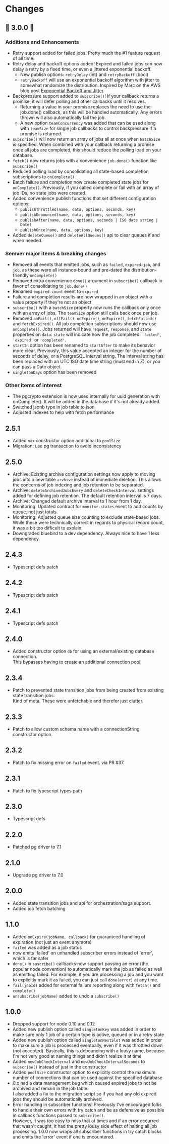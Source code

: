 # Changes

## :tada: 3.0.0 :tada:

### Additions and Enhancements

- Retry support added for failed jobs!  Pretty much the #1 feature request of all time.
- Retry delay and backoff options added!  Expired and failed jobs can now delay a retry by a fixed time, or even a jittered exponential backoff.
  - New publish options: `retryDelay` (int) and `retryBackoff` (bool)
  - `retryBackoff` will use an exponential backoff algorithm with jitter to somewhat randomize the distribution. Inspired by Marc on the AWS blog post [Exponential Backoff and Jitter](https://aws.amazon.com/blogs/architecture/exponential-backoff-and-jitter/)
- Backpressure support added to `subscribe()`! If your callback returns a promise, it will defer polling and other callbacks until it resolves.
  - Returning a value in your promise replaces the need to use the job.done() callback, as this will be handled automatically. Any errors thrown will also automatically fail the job.
  - A new option `teamConcurrency` was added that can be used along with `teamSize` for single job callbacks to control backpressure if a promise is returned. 
- `subscribe()` will now return an array of jobs all at once when `batchSize` is specified. When combined with your callback returning a promise once all jobs are completed, this should reduce the polling load on your database.
- `fetch()` now returns jobs with a convenience `job.done()` function like `subscribe()`
- Reduced polling load by consolidating all state-based completion subscriptions to `onComplete()`
- Batch failure and completion now create completed state jobs for `onComplete()`.  Previously, if you called complete or fail with an array of job IDs, no state jobs were created.
- Added convenience publish functions that set different configuration options:
  - `publishThrottled(name, data, options, seconds, key)` 
  - `publishDebounced(name, data, options, seconds, key)`
  - `publishAfter(name, data, options, seconds | ISO date string | Date)`
  - `publishOnce(name, data, options, key)`
- Added `deleteQueue()` and `deleteAllQueues()` api to clear queues if and when needed.

### Semver major items & breaking changes
- Removed all events that emitted jobs, such as `failed`, `expired-job`, and `job`, as these were all instance-bound and pre-dated the distribution-friendly `onComplete()`
- Removed extra convenience `done()` argument in `subscribe()` callback in favor of consolidating to `job.done()`
- Renamed `expired-count` event to `expired`
- Failure and completion results are now wrapped in an object with a value property if they're not an object
- `subscribe()` with a `batchSize` property now runs the callback only once with an array of jobs. The `teamSize` option still calls back once per job.
- Removed `onFail()`, `offFail()`, `onExpire()`, `onExpire()`, `fetchFailed()` and `fetchExpired()`.  All job completion subscriptions should now use `onComplete()`. Jobs returned will have `request`, `response`, and `state` properties on `data`.  `state` will indicate how the job completed: `'failed'`, `'expired'` or `'completed'`.
- `startIn` option has been renamed to `startAfter` to make its behavior more clear.  Previously, this value accepted an integer for the number of seconds of delay, or a PostgreSQL interval string.  The interval string has been replaced with an UTC ISO date time string (must end in Z), or you can pass a Date object.
- `singletonDays` option has been removed

### Other items of interest
- The pgcrypto extension is now used internally for uuid generation with onComplete().  It will be added in the database if it's not already added.
- Switched jsonb type in job table to json
- Adjusted indexes to help with fetch performance

## 2.5.1

- Added `max` constructor option additional to `poolSize`
- Migration: use pg transaction to avoid inconsistency


## 2.5.0
 
- Archive: Existing archive configuration settings now apply to moving jobs into a new table `arvhive` 
instead of immediate deletion. This allows the concerns of job indexing and job retention to be separated.
- Archive: `deleteArchivedJobsEvery` and `deleteCheckInterval` settings added for defining job retention. 
The default retention interval is 7 days.
- Archive: Changed default archive interval to 1 hour from 1 day.
- Monitoring: Updated contract for `monitor-states` event to add counts by queue, not just totals.
- Monitoring: Adjusted queue size counting to exclude state-based jobs.  While these were technically 
correct in regards to physical record count, it was a bit too difficult to explain.  
- Downgraded bluebird to a dev dependency. Always nice to have 1 less dependency.

## 2.4.3

- Typescript defs patch

## 2.4.2

- Typescript defs patch

## 2.4.1

- Typescript defs patch

## 2.4.0

- Added constructor option `db` for using an external/existing database connection.  
This bypasses having to create an additional connection pool.

## 2.3.4

- Patch to prevented state transition jobs from being created from existing state transition jobs.  
Kind of meta.  These were unfetchable and therefor just clutter.  

## 2.3.3

- Patch to allow custom schema name with a connectionString constructor option.

## 2.3.2

- Patch to fix missing error on `failed` event.  via PR #37.

## 2.3.1

- Patch to fix typescript types path

## 2.3.0

- Typescript defs

## 2.2.0

- Patched pg driver to 7.1

## 2.1.0

- Upgrade pg driver to 7.0

## 2.0.0

- Added state transition jobs and api for orchestration/saga support. 
- Added job fetch batching

## 1.1.0

- Added `onExpire(jobName, callback)` for guaranteed handling of expiration (not just an event anymore)
- `failed` was added as a job status 
- now emits 'failed' on unhandled subscriber errors instead of 'error', which is far safer 
- `done()` in `suscribe()` callbacks now support passing an error (the popular node convention) to 
automatically mark the job as failed as well as emitting failed.  For example, 
if you are processing a job and you want to explicitly mark it as failed, you can just call `done(error)` at any time.
- `fail(jobId)` added for external failure reporting along with `fetch()` and `complete()`
- `unsubscribe(jobName)` added to undo a `subscribe()`

## 1.0.0

- Dropped support for node 0.10 and 0.12
- Added new publish option called `singletonKey` was added in order to make sure only 1 job of a certain type is active, queued or in a retry state
- Added new publish option called `singletonNextSlot` was added in order to make sure a job is processed eventually, even if it was throttled down (not accepted). 
Basically, this is debouncing with a lousy name, because I'm not very good at naming things and didn't realize it at time 
- Added `newJobCheckInterval` and `newJobCheckIntervalSeconds` to `subscribe()` instead of just in the constructor
- Added `poolSize` constructor option to explicitly control the maximum number of connections that can be used against the specified database
- 0.x had a data management bug which caused expired jobs to not be archived and remain in the job table.  
I also added a fix to the migration script so if you had any old expired jobs they should be automatically archived.
- Error handling in subscriber functions! 
Previously I've encouraged folks to handle their own errors with try catch and be as defensive as possible in 
callback functions passed to `subscribe()`.  
However, it was too easy to miss that at times and if an error occurred that wasn't caught, 
it had the pretty lousy side effect of halting all job processing. 
1.0.0 now wraps all subscriber functions in try catch blocks and emits the 'error' event if one is encountered.  
